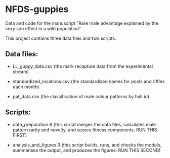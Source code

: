 # NFDS-guppies
Data and code for the manuscript "Rare male advantage explained by the sexy son effect in a wild population"

This project contains three data files and two scripts.

## Data files:

- LL_guppy_data.csv (the mark recapture data from the experimental stream)

- standardized_locations.csv (the standardized names for pools and riffles each month)

- pat_data.csv (the classification of male colour patterns by fish id)


## Scripts:

- data_preparation.R (this script merges the data files, calculates male pattern rarity and novelty, and scores fitness components. RUN THIS FIRST)

- analysis_and_figures.R (this script builds, runs, and checks the models, summarises the output, and produces the figures. RUN THIS SECOND)


